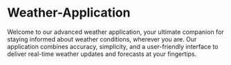 # Weather-Application
Welcome to our advanced weather application, your ultimate companion for staying informed about weather conditions, wherever you are. Our application combines accuracy, simplicity, and a user-friendly interface to deliver real-time weather updates and forecasts at your fingertips.
